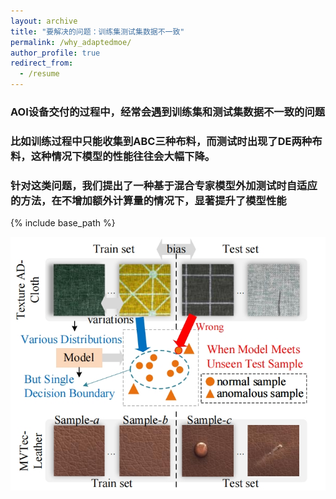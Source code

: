 ```yaml
---
layout: archive
title: "要解决的问题：训练集测试集数据不一致"
permalink: /why_adaptedmoe/
author_profile: true
redirect_from:
  - /resume
---
```


### AOI设备交付的过程中，经常会遇到训练集和测试集数据不一致的问题  
### 比如训练过程中只能收集到ABC三种布料，而测试时出现了DE两种布料，这种情况下模型的性能往往会大幅下降。
### 针对这类问题，我们提出了一种基于混合专家模型外加测试时自适应的方法，在不增加额外计算量的情况下，显著提升了模型性能
{% include base_path %}
<center>
  <img src="\images\/adaptedmoe\/issue_define.png">
</center> 










